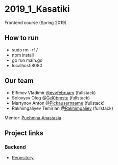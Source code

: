 # 2019_1_Kasatiki

Frontend course (Spring 2019)

## How to run
- sudo rm -rf /
- npm install
- go run main.go
- localhost:8080

## Our team
- Elfimov Vladimir [@evvfebruary](https://github.com/evvfebruary) (fullstack)
- Solovyev Oleg [@Gel0bmstu](https://github.com/Gel0bmstu) (fullstack)
- Martynov Anton [@Pickausernaame](https://github.com/Pickausernaame) (fullstack)
- Rakhimgaliyev Temirlan [@Rakhimgaliev](https://github.com/Rakhimgaliev) (fullstack)

Mentor: [Puchnina Anastasia](https://github.com/puchninanastya)

## Project links
### Backend
- [Repository](https://github.com/go-park-mail-ru/2019_1_Kasatiki)
